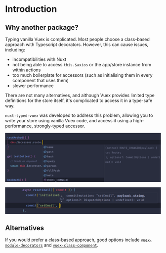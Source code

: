---
---

# Introduction

## Why another package?

Typing vanilla Vuex is complicated. Most people choose a class-based approach with Typescript decorators. However, this can cause issues, including:

- incompatibilities with Nuxt
- not being able to access `this.$axios` or the app/store instance from within actions
- too much boilerplate for accessors (such as initialising them in every component that uses them)
- slower performance

There are not many alternatives, and although Vuex provides limited type definitions for the store itself, it's complicated to access it in a type-safe way.

`nuxt-typed-vuex` was developed to address this problem, allowing you to write your store using vanilla Vuex code, and access it using a high-performance, strongly-typed accessor.

![Image showing autocomplete on this.$accessor](./images/screenshot1.png)

![Image showing autocomplete on commit within store](./images/screenshot2.png)

## Alternatives

If you would prefer a class-based approach, good options include [`vuex-module-decorators`](https://github.com/championswimmer/vuex-module-decorators) and [`vuex-class-component`](https://github.com/michaelolof/vuex-class-component).
